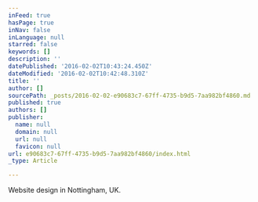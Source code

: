 ```yaml
---
inFeed: true
hasPage: true
inNav: false
inLanguage: null
starred: false
keywords: []
description: ''
datePublished: '2016-02-02T10:43:24.450Z'
dateModified: '2016-02-02T10:42:48.310Z'
title: ''
author: []
sourcePath: _posts/2016-02-02-e90683c7-67ff-4735-b9d5-7aa982bf4860.md
published: true
authors: []
publisher:
  name: null
  domain: null
  url: null
  favicon: null
url: e90683c7-67ff-4735-b9d5-7aa982bf4860/index.html
_type: Article

---
```

Website design in Nottingham, UK.